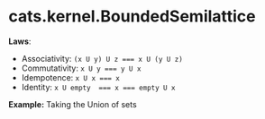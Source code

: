 cats.kernel.BoundedSemilattice
===

**Laws**:
* Associativity: `(x U y) U z === x U (y U z)`
* Commutativity: `x U y === y U x`
* Idempotence: `x U x === x`
* Identity: `x U empty  === x === empty U x`


**Example:** 
Taking the Union of sets
